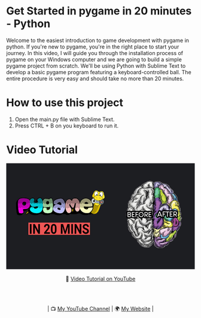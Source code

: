 # Get Started in pygame in 20 minutes - Python
Welcome to the easiest introduction to game development with pygame in python. If you're new to pygame, you're in the right place to start your journey. In this video, I will guide you through the installation process of pygame on your Windows computer and we are going to build a simple pygame project from scratch. We'll be using Python with Sublime Text to develop a basic pygame program featuring a keyboard-controlled ball. The entire procedure is very easy and should take no more than 20 minutes.

# How to use this project
1. Open the main.py file with Sublime Text.
2. Press CTRL + B on you keyboard to run it.

# Video Tutorial

<p align="center">
  <img src="preview.jpg" alt="" width="800">
</p>

<p align="center">
🎥 <a href = "https://youtu.be/HUMe0tZ8T34">Video Tutorial on YouTube</a>
</p>

<br>
<br>
<p align="center">
| 📺 <a href="https://www.youtube.com/channel/UC3ivOTE5EgpmF2DHLBmWIWg">My YouTube Channel</a>
| 🌍 <a href="http://www.educ8s.tv">My Website</a> | <br>
</p>
